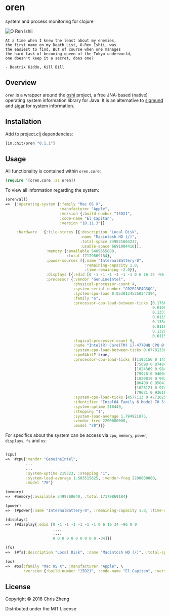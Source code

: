# oren

system and process monitoring for clojure

![O Ren Ishii](https://raw.githubusercontent.com/zcaudate/oren/master/kill-bill-lucy-liu-o-ren-ishii.jpg)

    At a time when I knew the least about my enemies,
    the first name on my Death List, O-Ren Ishii, was
    the easiest to find. But of course when one manages
    the hard task of becoming queen of the Tokyo underworld,
    one doesn't keep it a secret, does one?
     
    - Beatrix Kiddo, Kill Bill
  
## Overview

`oren` is a wrapper around the [oshi](https://github.com/dblock/oshi) project, a free JNA-based (native) operating system information library for Java. It is an alternative to [sigmund](https://github.com/zcaudate/sigmund) and [sigar](https://github.com/hyperic/sigar) for system information.

## Installation

Add to project.clj dependencies:

```clojure
[im.chit/oren "0.1.1"]
```

## Usage

All functionality is contained within `oren.core`:

```clojure
(require '[oren.core :as oren])

```

To view all information regarding the system:

```clojure
(oren/all)
=>  {:operating-system {:family "Mac OS X",
                        :manufacturer "Apple",
                        :version {:build-number "15D21",
                        :code-name "El Capitan",
                        :version "10.11.3"}}

     :hardware   {:file-stores [{:description "Local Disk",
                                 :name "Macintosh HD (/)",
                                 :total-space 249821663232,
                                 :usable-space 6691004416}],
                  :memory {:available 5489655808,
                           :total 17179869184},
                  :power-sources [{:name "InternalBattery-0",
                                   :remaining-capacity 1.0,
                                   :time-remaining -2.0}],
                  :displays [{:edid [0 -1 -1 -1 -1 -1 -1 0 6 16 34 -96 0 0 0 0 4 23 1 4 -91 33 21 120 2 111 -79 -89 85 76 -98 37 12 80 84 0 0 0 1 1 1 1 1 1 1 1 1 1 1 1 1 1 1 1 -17 -125 64 -96 -80 8 52 112 48 32 54 0 75 -49 16 0 0 26 0 0 0 -4 0 67 111 108 111 114 32 76 67 68 10 32 32 32 0 0 0 16 0 0 0 0 0 0 0 0 0 0 0 0 0 0 0 0 0 16 0 0 0 0 0 0 0 0 0 0 0 0 0 0 0 -34]}],
                  :processor {:vendor "GenuineIntel",
                              :physical-processor-count 4,
                              :system-serial-number "C02PJ3F4G3QC",
                              :system-cpu-load 0.05301345350347394,
                              :family "6",
                              :processor-cpu-load-between-ticks [0.17663193631951368
                                                                 0.010866610560713695
                                                                 0.13377820387398162
                                                                 0.011582505842628765
                                                                 0.13342550941401995
                                                                 0.011683154589585269
                                                                 0.1329983810870803
                                                                 0.011536209176998595],
                              :logical-processor-count 8,
                              :name "Intel(R) Core(TM) i7-4770HQ CPU @ 2.20GHz",
                              :system-cpu-load-between-ticks 0.07781338151067693,
                              :cpu64bit? true,
                              :processor-cpu-load-ticks [[1193156 0 1459374 12364714]
                                                         [75698 0 87484 14853666]
                                                         [1024369 0 984577 13008028]
                                                         [79928 0 94004 14842875]
                                                         [1020819 0 982824 13013289]
                                                         [80400 0 95043 14841327]
                                                         [1023121 0 974103 13019665]
                                                         [79621 0 93616 14843503]],
                              :system-cpu-load-ticks [4577113 0 4771025 110787068],
                              :identifier "Intel64 Family 6 Model 70 Stepping 1",
                              :system-uptime 218449,
                              :stepping "1",
                              :system-load-average 1.794921875,
                              :vendor-freq 2200000000,
                              :model "70"}}}
```

For specifics about the system can be access via `cpu`, `memory`, `power`, `displays`, `fs` and `os`:

```clojure

(cpu)
=>  #cpu{:vendor "GenuineIntel",
         ...
         ...
         :system-uptime 219323, :stepping "1",
         :system-load-average 1.603515625, :vendor-freq 2200000000,
         :model "70"}

(memory)
=>  #memory{:available 5499760640, :total 17179869184}

(power)
=>  (#power{:name "InternalBattery-0", :remaining-capacity 1.0, :time-remaining -2.0})

(displays)
=>  (#display{:edid [0 -1 -1 -1 -1 -1 -1 0 6 16 34 -96 0 0 
                     ....
                     ....
                     0 0 0 0 0 0 0 0 0 0 -34]})

(fs)
=>  (#fs{:description "Local Disk", :name "Macintosh HD (/)", :total-space 249821663232, :usable-space 6732836864})

(os)
=>  #os{:family "Mac OS X", :manufacturer "Apple", \
        :version {:build-number "15D21", :code-name "El Capitan", :version "10.11.3"}}

```


## License

Copyright © 2016 Chris Zheng

Distributed under the MIT License
